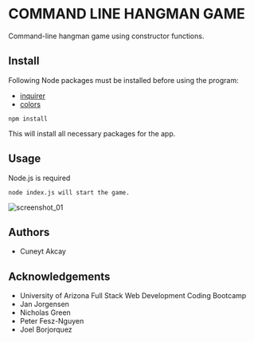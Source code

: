 # COMMAND LINE HANGMAN GAME
Command-line hangman game using constructor functions.

## Install 

Following Node packages must be installed before using the program:

* [inquirer](https://www.npmjs.com/package/inquirer)
* [colors](https://www.npmjs.com/package/colors)

```
npm install
```
This will install all necessary packages for the app.

## Usage

Node.js is required
```
node index.js will start the game.
```

![screenshot_01](https://user-images.githubusercontent.com/25511541/35418958-8d27b7ce-01f2-11e8-97b6-e6d7961ce6bf.png)

## Authors

* Cuneyt Akcay

## Acknowledgements

* University of Arizona Full Stack Web Development Coding Bootcamp
* Jan Jorgensen
* Nicholas Green
* Peter Fesz-Nguyen
* Joel Borjorquez
